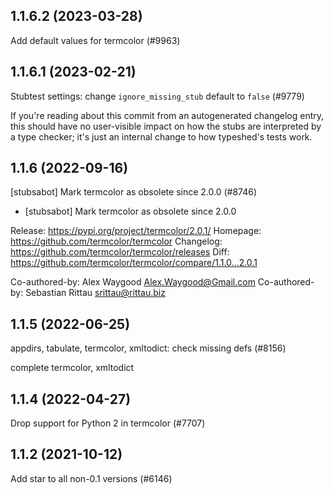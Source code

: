 ## 1.1.6.2 (2023-03-28)

Add default values for termcolor (#9963)

## 1.1.6.1 (2023-02-21)

Stubtest settings: change `ignore_missing_stub` default to `false` (#9779)

If you're reading about this commit from an autogenerated changelog entry, this should have no user-visible impact on how the stubs are interpreted by a type checker; it's just an internal change to how typeshed's tests work.

## 1.1.6 (2022-09-16)

[stubsabot] Mark termcolor as obsolete since 2.0.0 (#8746)

* [stubsabot] Mark termcolor as obsolete since 2.0.0

Release: https://pypi.org/project/termcolor/2.0.1/
Homepage: https://github.com/termcolor/termcolor
Changelog: https://github.com/termcolor/termcolor/releases
Diff: https://github.com/termcolor/termcolor/compare/1.1.0...2.0.1

Co-authored-by: Alex Waygood <Alex.Waygood@Gmail.com>
Co-authored-by: Sebastian Rittau <srittau@rittau.biz>

## 1.1.5 (2022-06-25)

appdirs, tabulate, termcolor, xmltodict: check missing defs (#8156)

complete termcolor, xmltodict

## 1.1.4 (2022-04-27)

Drop support for Python 2 in termcolor (#7707)

## 1.1.2 (2021-10-12)

Add star to all non-0.1 versions (#6146)

